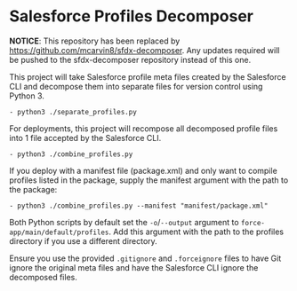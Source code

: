 # Salesforce Profiles Decomposer

**NOTICE**: This repository has been replaced by https://github.com/mcarvin8/sfdx-decomposer. Any updates required will be pushed to the sfdx-decomposer repository instead of this one.

This project will take Salesforce profile meta files created by the Salesforce CLI and decompose them into separate files for version control using Python 3.

`- python3 ./separate_profiles.py`

For deployments, this project will recompose all decomposed profile files into 1 file accepted by the Salesforce CLI.

`- python3 ./combine_profiles.py`

If you deploy with a manifest file (package.xml) and only want to compile profiles listed in the package, supply the manifest argument with the path to the package:

`- python3 ./combine_profiles.py --manifest "manifest/package.xml"`

Both Python scripts by default set the `-o`/`--output` argument to `force-app/main/default/profiles`. Add this argument with the path to the profiles directory if you use a different directory.

Ensure you use the provided `.gitignore` and `.forceignore` files to have Git ignore the original meta files and have the Salesforce CLI ignore the decomposed files.
